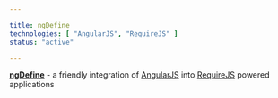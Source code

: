 ```yaml
---

title: ngDefine
technologies: [ "AngularJS", "RequireJS" ]
status: "active"

---
```


__[ngDefine](https://github.com/Nikku/requirejs-angular-define)__ - a friendly integration of [AngularJS](http://angularjs.org) into [RequireJS](http://requirejs.org) powered applications